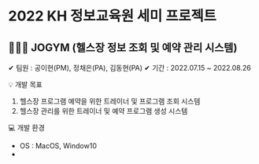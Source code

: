 # 2022 KH 정보교육원 세미 프로젝트
## 🤸🏻‍♀️ JOGYM (헬스장 정보 조회 및 예약 관리 시스템)

✔ 팀원 : 공이현(PM), 정채은(PA), 김동현(PA)
✔ 기간 : 2022.07.15 ~ 2022.08.26

💡 개발 목표
  1. 헬스장 프로그램 예약을 위한 트레이너 및 프로그램 조회 시스템
  2. 헬스장 관리를 위한 트레이너 및 예약 프로그램 생성 시스템

💻 개발 환경
  * OS : MacOS, Window10
  * 
